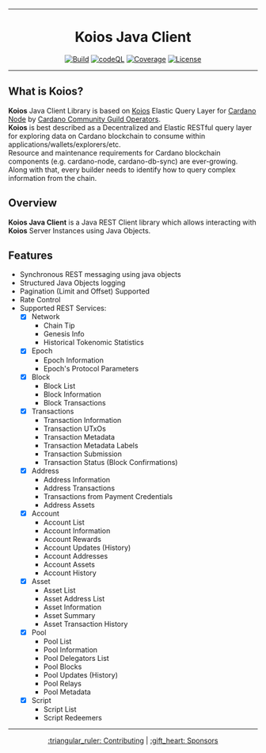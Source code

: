 <div align="center">
    <hr/>
        <h1 align="center" style="border-bottom: none">Koios Java Client</h1>

[![Build](https://github.com/edridudi/koios-java-client/actions/workflows/maven.yml/badge.svg)](https://github.com/edridudi/koios-java-client/actions/workflows/.github/workflows/maven.yml)
[![codeQL](https://github.com/edridudi/koios-java-client/actions/workflows/codeql-analysis.yml/badge.svg)](https://github.com/edridudi/koios-java-client/actions/workflows/codeql-analysis.yml)
[![Coverage](https://raw.githubusercontent.com/edridudi/koios-java-client/main/.github/badges/jacoco.svg)](https://github.com/edridudi/koios-java-client/actions/workflows/.github/workflows/maven.yml)
[![License](https://img.shields.io:/github/license/edridudi/koios-java-client?color=blue&label=license)](https://opensource.org/licenses/Apache-2.0)
<hr/>
</div>

## What is Koios?
**Koios** Java Client Library is based on [Koios](https://www.koios.rest/) Elastic Query Layer for [Cardano Node](https://github.com/input-output-hk/cardano-node/) by [Cardano Community Guild Operators](https://github.com/cardano-community). <br>
**Koios** is best described as a Decentralized and Elastic RESTful query layer for exploring data on Cardano blockchain to consume within applications/wallets/explorers/etc. <br>
Resource and maintenance requirements for Cardano blockchain components (e.g. cardano-node, cardano-db-sync) are ever-growing. Along with that, every builder needs to identify how to query complex information from the chain.

## Overview
**Koios Java Client** is a Java REST Client library which allows interacting with **Koios** Server Instances using Java Objects.

## Features
- Synchronous REST messaging using java objects
- Structured Java Objects logging
- Pagination (Limit and Offset) Supported
- Rate Control
- Supported REST Services:
    - [x] Network
        - Chain Tip
        - Genesis Info
        - Historical Tokenomic Statistics
    - [x] Epoch
        - Epoch Information
        - Epoch's Protocol Parameters
    - [x] Block
        - Block List
        - Block Information
        - Block Transactions
    - [x] Transactions
        - Transaction Information
        - Transaction UTxOs
        - Transaction Metadata
        - Transaction Metadata Labels
        - Transaction Submission
        - Transaction Status (Block Confirmations)
    - [x] Address
        - Address Information
        - Address Transactions
        - Transactions from Payment Credentials
        - Address Assets
    - [x] Account
        - Account List
        - Account Information
        - Account Rewards
        - Account Updates (History)
        - Account Addresses
        - Account Assets
        - Account History
    - [x] Asset
        - Asset List
        - Asset Address List
        - Asset Information
        - Asset Summary
        - Asset Transaction History
    - [x] Pool
        - Pool List
        - Pool Information
        - Pool Delegators List
        - Pool Blocks
        - Pool Updates (History)
        - Pool Relays
        - Pool Metadata
    - [x] Script
        - Script List
        - Script Redeemers

<hr/>
<div align="center">

</div>

<p align="center">
<a href="CONTRIBUTING.md">:triangular_ruler: Contributing</a>
  |
<a href="SPONSORS.md">:gift_heart: Sponsors</a>
</p>